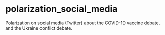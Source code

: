 # polarization_social_media
Polarization on social media (Twitter) about the COVID-19 vaccine debate, and the Ukraine conflict debate.
